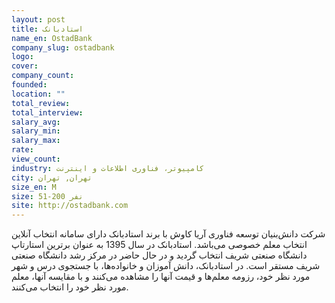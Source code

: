 ```yaml
---
layout: post
title: استادبانک
name_en: OstadBank
company_slug: ostadbank
logo: 
cover: 
company_count:
founded:
location: ""
total_review: 
total_interview: 
salary_avg: 
salary_min: 
salary_max: 
rate: 
view_count: 
industry: کامپیوتر، فناوری اطلاعات و اینترنت
city: تهران, تهران
size_en: M
size: 51-200 نفر
site: http://ostadbank.com
---
```


شرکت دانش‌بنیان توسعه فناوری آریا کاوش با برند استادبانک دارای سامانه انتخاب آنلاین انتخاب معلم خصوصی می‌باشد. استادبانک در سال 1395 به عنوان برترین استارتاپ دانشگاه صنعتی شریف انتخاب گردید و در حال حاضر در مرکز رشد دانشگاه صنعتی شریف مستقر است.
در استادبانک، دانش آموزان و خانواده‌ها، با جستجوی درس و شهر مورد نظر خود، رزومه معلم‌ها و قیمت آنها را مشاهده می‌کنند و با مقایسه آنها، معلم مورد نظر خود را انتخاب می‌کنند.